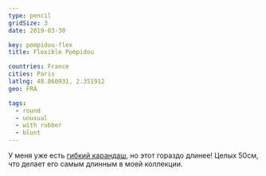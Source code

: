 ```yaml
---
type: pencil
gridSize: 3
date: 2019-03-30

key: pompidou-flex
title: Flexible Pompidou

countries: France
cities: Paris
latlng: 48.860931, 2.351912
geo: FRA

tags:
  - round
  - unusual
  - with rubber
  - blunt
---
```


У меня уже есть [гибкий карандаш](?display=chinaflex), но этот гораздо длинее! Целых 50см, что делает его самым длинным в моей коллекции.
